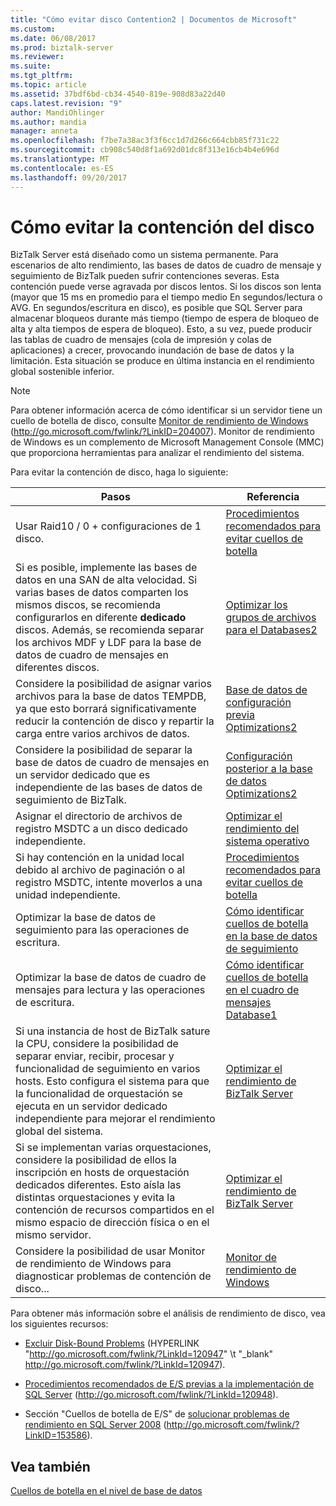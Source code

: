 ```yaml
---
title: "Cómo evitar disco Contention2 | Documentos de Microsoft"
ms.custom: 
ms.date: 06/08/2017
ms.prod: biztalk-server
ms.reviewer: 
ms.suite: 
ms.tgt_pltfrm: 
ms.topic: article
ms.assetid: 37bdf6bd-cb34-4540-819e-908d83a22d40
caps.latest.revision: "9"
author: MandiOhlinger
ms.author: mandia
manager: anneta
ms.openlocfilehash: f7be7a38ac3f3f6cc1d7d266c664cbb85f731c22
ms.sourcegitcommit: cb908c540d8f1a692d01dc8f313e16cb4b4e696d
ms.translationtype: MT
ms.contentlocale: es-ES
ms.lasthandoff: 09/20/2017
---
```

# <a name="how-to-avoid-disk-contention"></a>Cómo evitar la contención del disco
BizTalk Server está diseñado como un sistema permanente. Para escenarios de alto rendimiento, las bases de datos de cuadro de mensaje y seguimiento de BizTalk pueden sufrir contenciones severas. Esta contención puede verse agravada por discos lentos. Si los discos son lenta (mayor que 15 ms en promedio para el tiempo medio En segundos/lectura o AVG. En segundos/escritura en disco), es posible que SQL Server para almacenar bloqueos durante más tiempo (tiempo de espera de bloqueo de alta y alta tiempos de espera de bloqueo). Esto, a su vez, puede producir las tablas de cuadro de mensajes (cola de impresión y colas de aplicaciones) a crecer, provocando inundación de base de datos y la limitación. Esta situación se produce en última instancia en el rendimiento global sostenible inferior.  
  
> [!NOTE]  
>  Para obtener información acerca de cómo identificar si un servidor tiene un cuello de botella de disco, consulte [Monitor de rendimiento de Windows](http://go.microsoft.com/fwlink/?LinkID=204007) (http://go.microsoft.com/fwlink/?LinkID=204007). Monitor de rendimiento de Windows es un complemento de Microsoft Management Console (MMC) que proporciona herramientas para analizar el rendimiento del sistema.  
  
 Para evitar la contención de disco, haga lo siguiente:  
  
|Pasos|Referencia|  
|-----------|---------------|  
|Usar Raid10 / 0 + configuraciones de 1 disco.|[Procedimientos recomendados para evitar cuellos de botella](../technical-guides/best-practices-for-avoiding-bottlenecks.md)|  
|Si es posible, implemente las bases de datos en una SAN de alta velocidad. Si varias bases de datos comparten los mismos discos, se recomienda configurarlos en diferente **dedicado** discos. Además, se recomienda separar los archivos MDF y LDF para la base de datos de cuadro de mensajes en diferentes discos.|[Optimizar los grupos de archivos para el Databases2](../technical-guides/optimizing-filegroups-for-the-databases2.md)|  
|Considere la posibilidad de asignar varios archivos para la base de datos TEMPDB, ya que esto borrará significativamente reducir la contención de disco y repartir la carga entre varios archivos de datos.|[Base de datos de configuración previa Optimizations2](../technical-guides/pre-configuration-database-optimizations2.md)|  
|Considere la posibilidad de separar la base de datos de cuadro de mensajes en un servidor dedicado que es independiente de las bases de datos de seguimiento de BizTalk.|[Configuración posterior a la base de datos Optimizations2](../technical-guides/post-configuration-database-optimizations2.md)|  
|Asignar el directorio de archivos de registro MSDTC a un disco dedicado independiente.|[Optimizar el rendimiento del sistema operativo](../technical-guides/optimizing-operating-system-performance.md)|  
|Si hay contención en la unidad local debido al archivo de paginación o al registro MSDTC, intente moverlos a una unidad independiente.|[Procedimientos recomendados para evitar cuellos de botella](../technical-guides/best-practices-for-avoiding-bottlenecks.md)|  
|Optimizar la base de datos de seguimiento para las operaciones de escritura.|[Cómo identificar cuellos de botella en la base de datos de seguimiento](../technical-guides/how-to-identify-bottlenecks-in-the-tracking-database.md)|  
|Optimizar la base de datos de cuadro de mensajes para lectura y las operaciones de escritura.|[Cómo identificar cuellos de botella en el cuadro de mensajes Database1](../technical-guides/how-to-identify-bottlenecks-in-the-messagebox-database1.md)|  
|Si una instancia de host de BizTalk sature la CPU, considere la posibilidad de separar enviar, recibir, procesar y funcionalidad de seguimiento en varios hosts. Esto configura el sistema para que la funcionalidad de orquestación se ejecuta en un servidor dedicado independiente para mejorar el rendimiento global del sistema.|[Optimizar el rendimiento de BizTalk Server](../technical-guides/optimizing-biztalk-server-performance.md)|  
|Si se implementan varias orquestaciones, considere la posibilidad de ellos la inscripción en hosts de orquestación dedicados diferentes. Esto aísla las distintas orquestaciones y evita la contención de recursos compartidos en el mismo espacio de dirección física o en el mismo servidor.|[Optimizar el rendimiento de BizTalk Server](../technical-guides/optimizing-biztalk-server-performance.md)|  
|Considere la posibilidad de usar Monitor de rendimiento de Windows para diagnosticar problemas de contención de disco...|[Monitor de rendimiento de Windows](http://go.microsoft.com/fwlink/?LinkID=204007)|  
  
 Para obtener más información sobre el análisis de rendimiento de disco, vea los siguientes recursos:  
  
-   [Excluir Disk-Bound Problems](http://go.microsoft.com/fwlink/?LinkId=120947) (HYPERLINK "http://go.microsoft.com/fwlink/?LinkId=120947" \t "_blank" http://go.microsoft.com/fwlink/?LinkId=120947).  
  
-   [Procedimientos recomendados de E/S previas a la implementación de SQL Server](http://go.microsoft.com/fwlink/?LinkId=120948) (http://go.microsoft.com/fwlink/?LinkId=120948).  
  
-   Sección "Cuellos de botella de E/S" de [solucionar problemas de rendimiento en SQL Server 2008](http://go.microsoft.com/fwlink/?LinkID=153586) (http://go.microsoft.com/fwlink/?LinkID=153586).  
  
## <a name="see-also"></a>Vea también  
 [Cuellos de botella en el nivel de base de datos](../technical-guides/bottlenecks-in-the-database-tier.md)